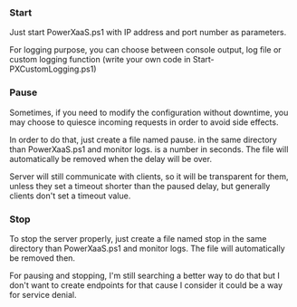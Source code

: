 
### Start

Just start PowerXaaS.ps1 with IP address and port number as parameters.

For logging purpose, you can choose between console output, log file or custom logging function (write your own code in Start-PXCustomLogging.ps1)


### Pause

Sometimes, if you need to modify the configuration without downtime, you may choose to quiesce incoming requests in order to avoid side effects.

In order to do that, just create a file named pause.<delay> in the same directory than PowerXaaS.ps1 and monitor logs. <delay> is a number in seconds. The file will automatically be removed when the delay will be over.

Server will still communicate with clients, so it will be transparent for them, unless they set a timeout shorter than the paused delay, but generally clients don't set a timeout value.


### Stop

To stop the server properly, just create a file named stop in the same directory than PowerXaaS.ps1 and monitor logs. The file will automatically be removed then.


For pausing and stopping, I'm still searching a better way to do that but I don't want to create endpoints for that cause I consider it could be a way for service denial.
